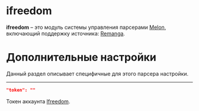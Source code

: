 # ifreedom
**ifreedom** – это модуль системы управления парсерами [Melon](https://github.com/Otaku-Melons/Melon), включающий поддержку источника: [Remanga](https://remanga.org/).

# Дополнительные настройки
Данный раздел описывает специфичные для этого парсера настройки.
___
```JSON
"token": ""
```
Токен аккаунта [Ifreedom](https://ifreedom.su/).